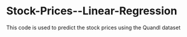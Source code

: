 # Stock-Prices--Linear-Regression
This code is used to predict the stock prices using the Quandl dataset
